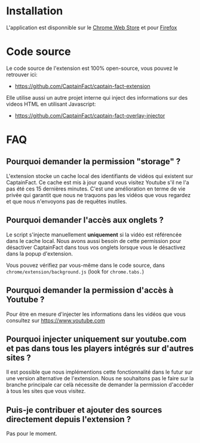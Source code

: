 # Installation

L'application est disponnible sur le
[Chrome Web Store](https://chrome.google.com/webstore/detail/captainfact-beta/fnnhlmbnlbgomamcolcpgncflofhjckm)
et pour [Firefox](https://addons.mozilla.org/en-US/firefox/addon/captainfact/)

# Code source

Le code source de l'extension est 100% open-source, vous pouvez le retrouver ici:
* https://github.com/CaptainFact/captain-fact-extension

Elle utilise aussi un autre projet interne qui inject des informations sur des videos HTML en utilisant Javascript:
* https://github.com/CaptainFact/captain-fact-overlay-injector

# FAQ

## Pourquoi demander la permission "storage" ?

L'extension stocke un cache local des identifiants de vidéos qui existent sur CaptainFact. Ce cache est mis à jour
quand vous visitez Youtube s'il ne l'a pas été ces 15 dernières minutes. C'est une amélioration en terme
de vie privée qui garantit que nous ne traquons pas les vidéos que vous regardez et que nous n'envoyons pas de requêtes
inutiles.

## Pourquoi demander l'accès aux onglets ?

Le script s'injecte manuellement **uniquement** si la vidéo est référencée dans le cache local. Nous avons aussi
besoin de cette permission pour désactiver CaptainFact dans tous vos onglets lorsque vous le désactivez dans la popup
d'extension.

Vous pouvez vérifiez par vous-même dans le code source, dans `chrome/extension/background.js` (look for `chrome.tabs.`)

## Pourquoi demander la permission d'accès à Youtube ?

Pour être en mesure d'injecter les informations dans les vidéos que vous consultez sur https://www.youtube.com

## Pourquoi injecter uniquement sur youtube.com et pas dans tous les players intégrés sur d'autres sites ?

Il est possible que nous implémentions cette fonctionnalité dans le futur sur une version alternative de l'extension.
Nous ne souhaitons pas le faire sur la branche principale car celà nécessite de demander la permission d'accéder à
tous les sites que vous visitez.

## Puis-je contribuer et ajouter des sources directement depuis l'extension ?

Pas pour le moment.
